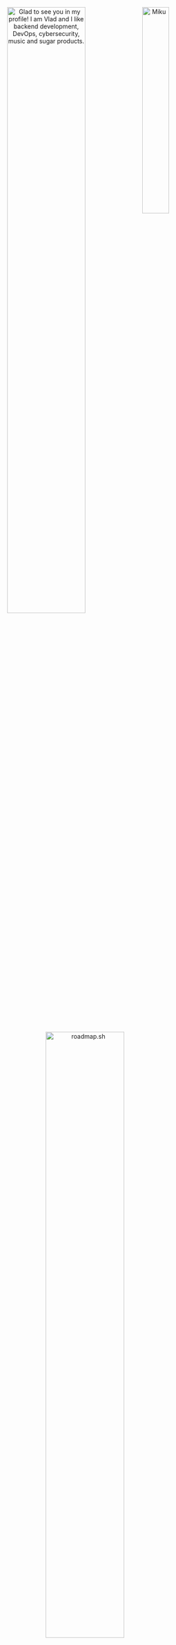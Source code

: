 <div align="center">
    <img align="right" loading="lazy" width="35%" src="https://github.com/user-attachments/assets/349e89fb-219a-4e76-8d78-a63eb05c29ed" alt="Miku"/> 
    <img align="center" loading="lazy" width="60%" src="https://github.com/user-attachments/assets/e892c9d7-0fb3-4481-be77-5c81214f3627" alt="Glad to see you in my profile!
I am Vlad and I like backend development, DevOps, 
cybersecurity, music and sugar products."/>
    <br>
    <br>
    <br>
    <a href="https://roadmap.sh">
        <img align="justify" loading="lazy" width="60%" src="https://roadmap.sh/card/wide/643f8646e27257737491e7fb?variant=dark&roadmaps=java%2Cdevops%2Cbackend%2Clinux" alt="roadmap.sh"/>
    </a>
    <br>
    <br>
</div>

